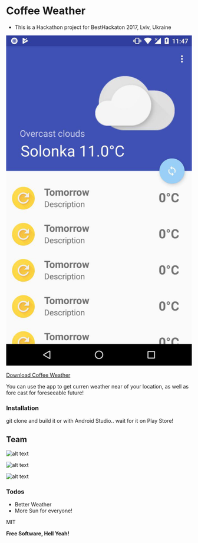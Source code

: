 
 
 
 
# Coffee Weather 

 - This is a Hackathon project for BestHackaton 2017, Lviv, Ukraine
 
![alt text](screen.jpg)
  
[Download Coffee Weather](CoffeeWeather.apk)

You can use the app to get curren weather near of your location, as well as fore cast for foreseeable future!

### Installation
git clone and build it or with Android Studio.. wait for it on Play Store!

## Team

 ![alt text](https://avatars1.githubusercontent.com/u/17787375?v=4&s=60)
 
![alt text](https://lh5.googleusercontent.com/-bw0_I83PO3g/AAAAAAAAAAI/AAAAAAAAB4E/muN96M_Gpfs/photo.jpg?sz=48)
 

  ![alt text](https://avatars0.githubusercontent.com/u/23013525?v=4&s=60)
  


 


### Todos

 - Better Weather
 - More Sun for everyone!
 

MIT


**Free Software, Hell Yeah!**

[//]: # (These are reference links used in the body of this note and get stripped out when the markdown processor does its job. There is no need to format nicely because it shouldn't be seen. Thanks SO - http://stackoverflow.com/questions/4823468/store-comments-in-markdown-syntax)


